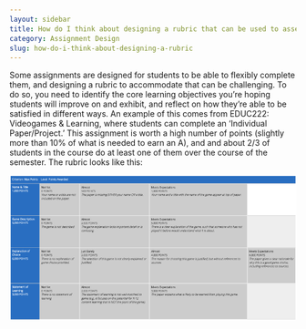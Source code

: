 ```yaml
---
layout: sidebar
title: How do I think about designing a rubric that can be used to assess content knowledge demonstrated through multiple formats?
category: Assignment Design
slug: how-do-i-think-about-designing-a-rubric
---
```


Some assignments are designed for students to be able to flexibly complete them, and designing a rubric to accommodate that can be challenging. To do so, you need to identify the core learning objectives you’re hoping students will improve on and exhibit, and reflect on how they’re able to be satisfied in different ways. An example of this comes from EDUC222: Videogames & Learning, where students can complete an ‘Individual Paper/Project.’ This assignment is worth a high number of points (slightly more than 10% of what is needed to earn an A), and and about 2/3 of students in the course do at least one of them over the course of the semester. The rubric looks like this:

![Rubric Example Image](/img/rubric-example.png)
